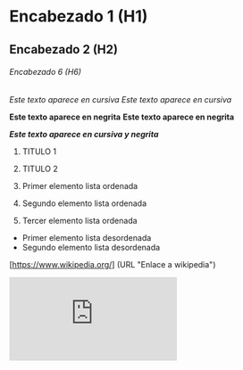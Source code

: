 # Encabezado 1 (H1)
## Encabezado 2 (H2)
###### Encabezado 6 (H6)

*Este texto aparece en cursiva*
_Este texto aparece en cursiva_

**Este texto aparece en negrita**
__Este texto aparece en negrita__

**_Este texto aparece en cursiva y negrita_**

1. TITULO 1
2. TITULO 2

1. Primer elemento lista ordenada
2. Segundo elemento lista ordenada
3. Tercer elemento lista ordenada

* Primer elemento lista desordenada
* Segundo elemento lista desordenada 

<html>
  </html>

  <head>
  </head>
  
  [https://www.wikipedia.org/] (URL "Enlace a wikipedia")
  
![FOTO DE MESSI](https://github.com/AlexVenRey/repasoGithub/blob/main/FOTO%20MESSI.htm "Haciendo clic vas a la foto")
